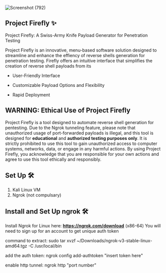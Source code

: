 ![Screenshot (792)](https://github.com/user-attachments/assets/d4d09fd2-2876-4c42-92d0-074d0a7ad164)


## Project Firefly ✨

Project Firefly: A Swiss-Army Knife Payload Generator for Penetration Testing

Project Firefly is an innovative, menu-based software solution designed to streamline and enhance the effiency of reverse
shells generation for penetration testing. Firefly offers an intuitive interface that simplifies the creation of reverse shell 
payloads from its

- User-Friendly Interface

- Customizable Payload Options and Flexibility

- Rapid Deployment


## WARNING: Ethical Use of Project Firefly
Project Firefly is a tool designed to automate reverse shell generation for pentesting. Due to the Ngrok tunneling feature, please note 
that unauthorized usage of port-forwarded payloads is illegal, and this tool is designed for **educational** and **authorized testing purposes only**. 
It is strictly prohibited to use this tool to gain unauthorized access to computer systems, networks, data, or engage in any harmful actions. 
By using Project Firefly, you acknowledge that you are responsible for your own actions and agree to use this tool ethically and responsibly.


## Set Up 🛠️

1. Kali Linux VM 
2. Ngrok (not compulsary)

## Install and Set Up ngrok 🛠️
Install Ngrok for Linux here: **https://ngrok.com/download** (x86-64)
You will need to sign up for an account to get unique auth token

command to extract: sudo tar xvzf ~/Downloads/ngrok-v3-stable-linux-amd64.tgz -C /usr/local/bin

add the auth token: ngrok config add-authtoken "insert token here"

enable http tunnel: ngrok http "port number"

